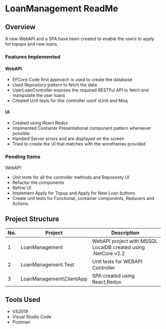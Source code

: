 # LoanManagement ReadMe

## Overview
A new WebAPI and a SPA have been created to  enable the users to apply for topups and new loans.

### Features Implemented
#### WebAPI
* EFCore Code first approach is used to create the database
* Used Repository pattern to fetch the data 
* UserLoanController exposes the required RESTFul API to fetch and manipulate the user loans
* Created Unit tests for this controller usinf xUnit and Moq
#### UI
* Created using React Redux
* Implmented Container Presentational component pattern whereever possible
* Handled Server errors and are displayed on the screen
* Tried to create the UI that matches with the woreframes provided

### Pending Items
WebAPI
* Unit tests for all the controller methods and Reposiroty
UI 
* Refactor the components
* Refine UI
* Implement Apply for Topup and Apply for New Loan buttons
* Create unit tests for Functional, container components, Reducers and Actions.

## Project Structure

No. | Project | Description
--|--------|------------
1|LoanManagement|WebAPI project with MSSQL LocalDB created using .NetCore v2.2
2|LoanManagement.Test| Unit tests for WEBAPI Controller
3|LoanManagement\ClientApp|SPA created using React,Redux

## Tools Used

- VS2019 
- Visual Studio Code
- Postman
